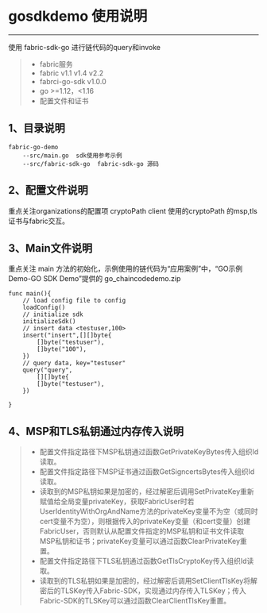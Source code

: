 # gosdkdemo 使用说明

------

使用 fabric-sdk-go 进行链代码的query和invoke

> * fabric服务
> * fabric v1.1 v1.4 v2.2
> * fabrci-go-sdk v1.0.0
> * go >=1.12，<1.16
> * 配置文件和证书

## 1、目录说明
	fabric-go-demo
        --src/main.go  sdk使用参考示例
        --src/fabric-sdk-go  fabric-sdk-go 源码

## 2、配置文件说明

重点关注organizations的配置项 cryptoPath 
client 使用的cryptoPath 的msp,tls证书与fabric交互。

## 3、Main文件说明

重点关注 main 方法的初始化，示例使用的链代码为“应用案例”中，“GO示例Demo-GO SDK Demo”提供的 go_chaincodedemo.zip
```
func main(){
	// load config file to config
	loadConfig()
	// initialize sdk
	initializeSdk()
	// insert data <testuser,100>
	insert("insert",[][]byte{
		[]byte("testuser"),
		[]byte("100"),
	})
	// query data, key="testuser"
	query("query",
		[][]byte{
		[]byte("testuser"),
	})

}
```

## 4、MSP和TLS私钥通过内存传入说明
> * 配置文件指定路径下MSP私钥通过函数GetPrivateKeyBytes传入组织Id读取。
> * 配置文件指定路径下MSP证书通过函数GetSigncertsBytes传入组织Id读取。
> * 读取到的MSP私钥如果是加密的，经过解密后调用SetPrivateKey重新赋值给全局变量privateKey，获取FabricUser时若UserIdentityWithOrgAndName方法的privateKey变量不为空（或同时cert变量不为空），则根据传入的privateKey变量（和cert变量）创建FabricUser，否则默认从配置文件指定的MSP私钥和证书文件读取MSP私钥和证书；privateKey变量可以通过函数ClearPrivateKey重置。
> * 配置文件指定路径下TLS私钥通过函数GetTlsCryptoKey传入组织Id读取。
> * 读取到的TLS私钥如果是加密的，经过解密后调用SetClientTlsKey将解密后的TLSKey传入Fabric-SDK，实现通过内存传入TLSKey；传入Fabric-SDK的TLSKey可以通过函数ClearClientTlsKey重置。